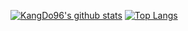 [![KangDo96's github stats](https://github-readme-stats.vercel.app/api?username=KangDo96&count_private=true&show_icons=true&langs_count=10&layout=compact&theme=chartreuse-dark&show_owner=dark )](https://github.com/KangDo96)
[![Top Langs](https://github-readme-stats.vercel.app/api/top-langs/?username=KangDo96&layout=compact)](https://github.com/KangDo96)
